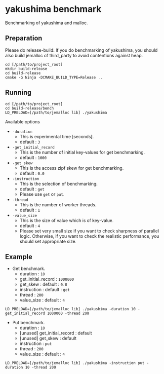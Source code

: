# yakushima benchmark
Benchmarking of yakushima and malloc.

## Preparation
Please do release-build. 
If you do benchmarking of yakushima, 
you should also build jemalloc of third_party to avoid contentions against heap.

```
cd [/path/to/project_root]
mkdir build-release
cd build-release
cmake -G Ninja -DCMAKE_BUILD_TYPE=Release ..
```

## Running
```
cd [/path/to/project_root]
cd build-release/bench
LD_PRELOAD=[/path/to/jemalloc lib] ./yakushima
```

Available options
- `-duration`
  - This is experimental time [seconds].
  - default : `3`
- `-get_initial_record`
  - This is the number of initial key-values for get benchmarking.
  - default : `1000`
- `-get_skew`
  - This is the access zipf skew for get benchmarking.
  - default : `0.0`
- `-instruction`
  - This is the selection of benchmarking.
  - default : `get`
  - Please use `get` or `put`.
- `-thread`
  - This is the number of worker threads.
  - default : `1`
- `-value_size`
  - This is the size of value which is of key-value.
  - default : `4`
  - Please set very small size if you want to check sharpness of parallel logic. Otherwise, if you want to check 
  the realistic performance, you should set appropriate size.

## Example
- Get benchmark.
  - duration : `10`
  - get_initial_record : `1000000`
  - get_skew : default : `0.0`
  - instruction : default : `get`
  - thread : `200`
  - value_size : default : `4`
```
LD_PRELOAD=[/path/to/jemalloc lib] ./yakushima -duration 10 -get_initial_record 1000000 -thread 200
```
- Put benchmark.
  - duration : `10`
  - [unused] get_initial_record : default
  - [unused] get_skew : default 
  - instruction : `put`
  - thread : `200`
  - value_size : default : `4`
```
LD_PRELOAD=[/path/to/jemalloc lib] ./yakushima -instruction put -duration 10 -thread 200
```
